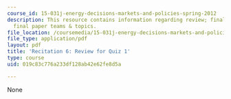 ```yaml
---
course_id: 15-031j-energy-decisions-markets-and-policies-spring-2012
description: This resource contains information regarding review; finalization of
  final paper teams & topics.
file_location: /coursemedia/15-031j-energy-decisions-markets-and-policies-spring-2012/019c83c776a233df128ab42e62fe8d5a_MIT15_031JS12_rec6.pdf
file_type: application/pdf
layout: pdf
title: 'Recitation 6: Review for Quiz 1'
type: course
uid: 019c83c776a233df128ab42e62fe8d5a

---
```

None